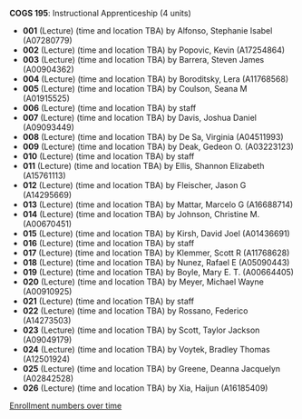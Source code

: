 **COGS 195**: Instructional Apprenticeship (4 units)

- **001** (Lecture) (time and location TBA) by Alfonso, Stephanie Isabel (A07280779)
- **002** (Lecture) (time and location TBA) by Popovic, Kevin (A17254864)
- **003** (Lecture) (time and location TBA) by Barrera, Steven James (A00904362)
- **004** (Lecture) (time and location TBA) by Boroditsky, Lera (A11768568)
- **005** (Lecture) (time and location TBA) by Coulson, Seana M (A01915525)
- **006** (Lecture) (time and location TBA) by staff
- **007** (Lecture) (time and location TBA) by Davis, Joshua Daniel (A09093449)
- **008** (Lecture) (time and location TBA) by De Sa, Virginia (A04511993)
- **009** (Lecture) (time and location TBA) by Deak, Gedeon O. (A03223123)
- **010** (Lecture) (time and location TBA) by staff
- **011** (Lecture) (time and location TBA) by Ellis, Shannon Elizabeth (A15761113)
- **012** (Lecture) (time and location TBA) by Fleischer, Jason G (A14295669)
- **013** (Lecture) (time and location TBA) by Mattar, Marcelo G (A16688714)
- **014** (Lecture) (time and location TBA) by Johnson, Christine M. (A00670451)
- **015** (Lecture) (time and location TBA) by Kirsh, David Joel (A01436691)
- **016** (Lecture) (time and location TBA) by staff
- **017** (Lecture) (time and location TBA) by Klemmer, Scott R (A11768628)
- **018** (Lecture) (time and location TBA) by Nunez, Rafael E (A05090443)
- **019** (Lecture) (time and location TBA) by Boyle, Mary E. T. (A00664405)
- **020** (Lecture) (time and location TBA) by Meyer, Michael Wayne (A00910925)
- **021** (Lecture) (time and location TBA) by staff
- **022** (Lecture) (time and location TBA) by Rossano, Federico (A14273503)
- **023** (Lecture) (time and location TBA) by Scott, Taylor Jackson (A09049179)
- **024** (Lecture) (time and location TBA) by Voytek, Bradley Thomas (A12501924)
- **025** (Lecture) (time and location TBA) by Greene, Deanna Jacquelyn (A02842528)
- **026** (Lecture) (time and location TBA) by Xia, Haijun (A16185409)

[Enrollment numbers over time](./COGS195.tsv)
